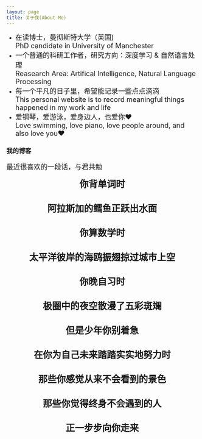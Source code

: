 ```yaml
---
layout: page
title: 关于我(About Me) 
---
```


* <font size="4">在读博士，曼彻斯特大学（英国)   
  PhD candidate in University of Manchester</font>              
* <font size="4">一个普通的科研工作者，研究方向：深度学习 & 自然语言处理    
  Reasearch Area: Artifical Intelligence, Natural Language Processing</font>                
* <font size="4">每一个平凡的日子里，希望能记录一些点点滴滴    
  This personal website is to record meaningful things happened in my work and life</font>            
* <font size="4">爱钢琴，爱游泳，爱身边人，也爱你❤️    
  Love swimming, love piano, love people around, and also love you❤️</font>            

<p>



<html>


<h3> 我的博客 </h3>  
<font size="4">
最近很喜欢的一段话，与君共勉
  </font> 
<body background="https://github.com/jiaruncao/jiaruncao.github.io/blob/master/images/background.jpeg">
<p style="text-align:center;">          
<font size="5">               
<strong>你背单词时</strong><br />                    
<br />
<strong>阿拉斯加的鳕鱼正跃出水面</strong><br />                   
<br />
<strong>你算数学时</strong><br />     
<br />
<strong>太平洋彼岸的海鸥振翅掠过城市上空</strong><br />      
<br />
<strong>你晚自习时</strong><br />  
<br />
<strong>极圈中的夜空散漫了五彩斑斓</strong><br />      
<br />
<strong>但是少年你别着急</strong><br />      
<br />
<strong>在你为自己未来踏踏实实地努力时</strong><br />    
<br />
<strong>那些你感觉从来不会看到的景色</strong><br />     
<br />
<strong>那些你觉得终身不会遇到的人</strong><br />       
<br />
<strong>正一步步向你走来</strong><br />       
<br /> 
 </font> 
</p> 
</body>

</html>

